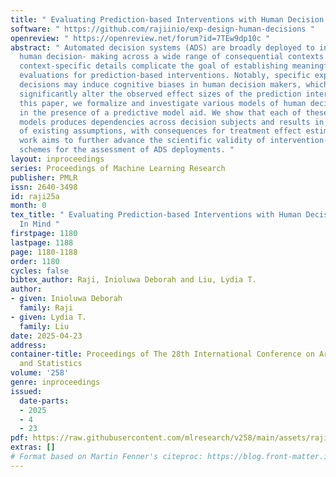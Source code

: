 ```yaml
---
title: " Evaluating Prediction-based Interventions with Human Decision Makers In Mind "
software: " https://github.com/rajiinio/exp-design-human-decisions "
openreview: " https://openreview.net/forum?id=7TEw9dp10c "
abstract: " Automated decision systems (ADS) are broadly deployed to inform or support
  human decision- making across a wide range of consequential contexts. However, various
  context-specific details complicate the goal of establishing meaningful experimental
  evaluations for prediction-based interventions. Notably, specific experimental design
  decisions may induce cognitive biases in human decision makers, which could then
  significantly alter the observed effect sizes of the prediction intervention. In
  this paper, we formalize and investigate various models of human decision-making
  in the presence of a predictive model aid. We show that each of these behavioral
  models produces dependencies across decision subjects and results in the violation
  of existing assumptions, with consequences for treatment effect estimation. This
  work aims to further advance the scientific validity of intervention-based evaluation
  schemes for the assessment of ADS deployments. "
layout: inproceedings
series: Proceedings of Machine Learning Research
publisher: PMLR
issn: 2640-3498
id: raji25a
month: 0
tex_title: " Evaluating Prediction-based Interventions with Human Decision Makers
  In Mind "
firstpage: 1180
lastpage: 1188
page: 1180-1188
order: 1180
cycles: false
bibtex_author: Raji, Inioluwa Deborah and Liu, Lydia T.
author:
- given: Inioluwa Deborah
  family: Raji
- given: Lydia T.
  family: Liu
date: 2025-04-23
address:
container-title: Proceedings of The 28th International Conference on Artificial Intelligence
  and Statistics
volume: '258'
genre: inproceedings
issued:
  date-parts:
  - 2025
  - 4
  - 23
pdf: https://raw.githubusercontent.com/mlresearch/v258/main/assets/raji25a/raji25a.pdf
extras: []
# Format based on Martin Fenner's citeproc: https://blog.front-matter.io/posts/citeproc-yaml-for-bibliographies/
---
```

